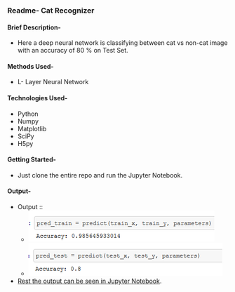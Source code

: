 ### Readme- Cat Recognizer

#### Brief Description-
- Here a deep neural network is classifying between cat vs non-cat image with an accuracy of 80 % on Test Set. 

#### Methods Used-
- L- Layer Neural Network

#### Technologies Used-
- Python
- Numpy
- Matplotlib
- SciPy
- H5py

#### Getting Started-
- Just clone the entire repo and run the Jupyter Notebook.

#### Output-
- Output ::
  - ![sample_output1](sample_output1.png)
  - ![sample_output2](sample_output2.png)  
- [Rest the output can be seen in Jupyter Notebook](https://github.com/gadia-aayush/Cat-Recognizer/blob/master/deep-neural-network-application%20%5Bcat%20recognizer%5D.ipynb).
